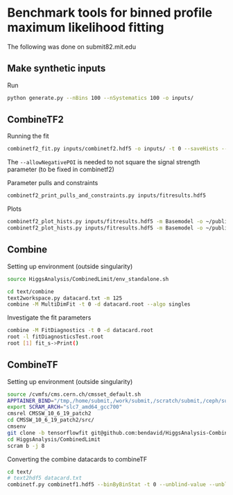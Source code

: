 # Benchmark tools for binned profile maximum likelihood fitting

The following was done on submit82.mit.edu

## Make synthetic inputs
Run 
```bash
python generate.py --nBins 100 --nSystematics 100 -o inputs/
```

## CombineTF2
Running the fit
``` bash 
combinetf2_fit.py inputs/combinetf2.hdf5 -o inputs/ -t 0 --saveHists --saveHistsPerProcess --computeHistErrors --allowNegativePOI
```
The `--allowNegativePOI` is needed to not square the signal strength parameter (to be fixed in combinetf2)

Parameter pulls and constraints
```bash
combinetf2_print_pulls_and_constraints.py inputs/fitresults.hdf5
```

Plots
```bash
combinetf2_plot_hists.py inputs/fitresults.hdf5 -m Basemodel -o ~/public_html/combinetf2-benchmark/250505_test --titlePos 0 --extraTextLoc 0.03 0.97 --subtitle Preliminary --config style_config.py --yscale 1.4 --prefit --rrange 0.8 1.2
combinetf2_plot_hists.py inputs/fitresults.hdf5 -m Basemodel -o ~/public_html/combinetf2-benchmark/250505_test --titlePos 0 --extraTextLoc 0.03 0.97 --subtitle Preliminary --config style_config.py --yscale 1.4
```

## Combine

Setting up environment (outside singularity)
```bash
source HiggsAnalysis/CombinedLimit/env_standalone.sh
```

```bash
cd text/combine
text2workspace.py datacard.txt -m 125
combine -M MultiDimFit -t 0 -d datacard.root --algo singles
```

Investigate the fit parameters
```bash
combine -M FitDiagnostics -t 0 -d datacard.root
root -l fitDiagnosticsTest.root
root [1] fit_s->Print()
```

## CombineTF
Setting up environment (outside singularity)
```bash
source /cvmfs/cms.cern.ch/cmsset_default.sh
APPTAINER_BIND="/tmp,/home/submit,/work/submit,/scratch/submit,/ceph/submit/,/cvmfs,/etc/grid-security,/run" cmssw-cc7
export SCRAM_ARCH="slc7_amd64_gcc700"
cmsrel CMSSW_10_6_19_patch2
cd CMSSW_10_6_19_patch2/src/
cmsenv
git clone -b tensorflowfit git@github.com:bendavid/HiggsAnalysis-CombinedLimit.git HiggsAnalysis/CombinedLimit
cd HiggsAnalysis/CombinedLimit
scram b -j 8
```

Converting the combine datacards to combineTF 
```bash
cd text/
# text2hdf5 datacard.txt 
combinetf.py combinetf1.hdf5 --binByBinStat -t 0 --unblind-value --unblind-fit-result --yes-i-really-really-mean-it
```
